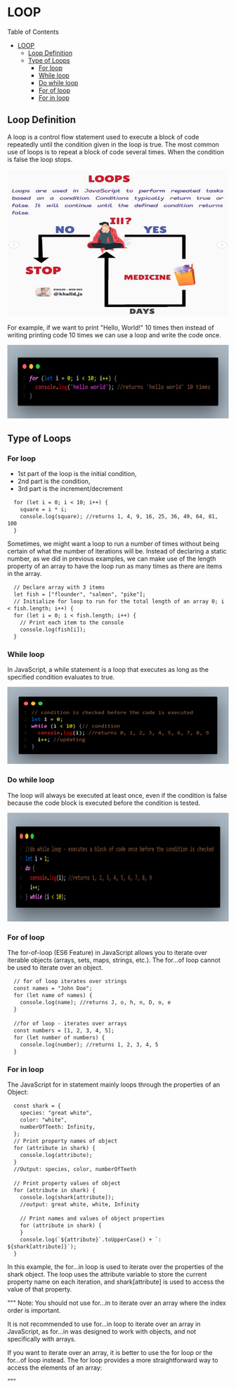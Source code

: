 # LOOP

Table of Contents

- [LOOP](#loop)
  - [Loop Definition](#loop-definition)
  - [Type of Loops](#type-of-loops)
    - [For loop](#for-loop)
    - [While loop](#while-loop)
    - [Do while loop](#do-while-loop)
    - [For of loop](#for-of-loop)
    - [For in loop](#for-in-loop)

## Loop Definition

A loop is a control flow statement used to execute a block of code repeatedly until the condition given in the loop is true. The most common use of loops is to repeat a block of code several times. When the condition is false the loop stops.

![Alt text](images/00-loop.png)

For example, if we want to print "Hello, World!" 10 times then instead of writing printing code 10 times we can use a loop and write the code once.

![Alt text](images/01-loop.png)

## Type of Loops

### For loop

- 1st part of the loop is the initial condition,
- 2nd part is the condition,
- 3rd part is the increment/decrement

```
  for (let i = 0; i < 10; i++) {
    square = i * i;
    console.log(square); //returns 1, 4, 9, 16, 25, 36, 49, 64, 81, 100
  }
```

Sometimes, we might want a loop to run a number of times without being certain of what the number of iterations will be. Instead of declaring a static number, as we did in previous examples, we can make use of the length property of an array to have the loop run as many times as there are items in the array.

```
  // Declare array with 3 items
  let fish = ["flounder", "salmon", "pike"];
  // Initialize for loop to run for the total length of an array 0; i < fish.length; i++) {
  for (let i = 0; i < fish.length; i++) {
    // Print each item to the console
    console.log(fish[i]);
  }

```

### While loop

In JavaScript, a while statement is a loop that executes as long as the specified condition evaluates to true.

![Alt text](images/04-while-loop.png)

### Do while loop

The loop will always be executed at least once, even if the condition is false because the code block is executed before the condition is tested.

![Alt text](images/05-do-while-loop.png)

### For of loop

The for-of-loop (ES6 Feature) in JavaScript allows you to iterate over iterable objects (arrays, sets, maps, strings, etc.). The for...of loop cannot be used to iterate over an object.

```
  // for of loop iterates over strings
  const names = "John Doe";
  for (let name of names) {
    console.log(name); //returns J, o, h, n, D, o, e
  }

  //for of loop - iterates over arrays
  const numbers = [1, 2, 3, 4, 5];
  for (let number of numbers) {
    console.log(number); //returns 1, 2, 3, 4, 5
  }

```

### For in loop

The JavaScript for in statement mainly loops through the properties of an Object:

```
  const shark = {
    species: "great white",
    color: "white",
    numberOfTeeth: Infinity,
  };
  // Print property names of object
  for (attribute in shark) {
    console.log(attribute);
  }
  //Output: species, color, numberOfTeeth

  // Print property values of object
  for (attribute in shark) {
    console.log(shark[attribute]);
    //output: great white, white, Infinity

    // Print names and values of object properties
    for (attribute in shark) {
    }
    console.log(`${attribute}`.toUpperCase() + `: ${shark[attribute]}`);
  }

```

In this example, the for...in loop is used to iterate over the properties of the shark object. The loop uses the attribute variable to store the current property name on each iteration, and shark[attribute] is used to access the value of that property.

"""
Note: You should not use for...in to iterate over an array where the index order is important.

It is not recommended to use for...in loop to iterate over an array in JavaScript, as for...in was designed to work with objects, and not specifically with arrays.

If you want to iterate over an array, it is better to use the for loop or the for...of loop instead. The for loop provides a more straightforward way to access the elements of an array:

"""
